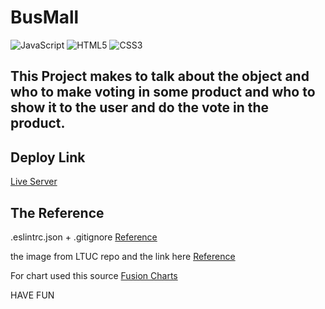 # BusMall

![JavaScript](https://img.shields.io/badge/javascript-%23323330.svg?style=for-the-badge&logo=javascript&logoColor=%23F7DF1E)
![HTML5](https://img.shields.io/badge/html5-%23E34F26.svg?style=for-the-badge&logo=html5&logoColor=white)
![CSS3](https://img.shields.io/badge/css3-%231572B6.svg?style=for-the-badge&logo=css3&logoColor=white)

## This Project makes to talk about the object and who to make voting in some product and who to show it to the user and do the vote in the product.

## Deploy Link

[Live Server](https://naeemmusamh23.github.io/Bus-Mull/)

## The Reference

.eslintrc.json + .gitignore [Reference](https://github.com/LTUC/amman-201d14/tree/main/configs)

the image from LTUC repo and the link here [Reference](https://github.com/LTUC/amman-201d14/tree/main/class-11/lab/assets)

For chart used this source [Fusion Charts](https://www.fusioncharts.com/dev/getting-started/plain-javascript/rendering-different-charts-using-plain-javascript)

HAVE FUN
